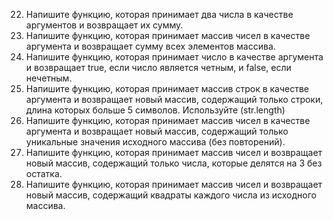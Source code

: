 22. Напишите функцию, которая принимает два числа в качестве аргументов и возвращает их сумму.
23. Напишите функцию, которая принимает массив чисел в качестве аргумента и возвращает сумму всех элементов массива.
24. Напишите функцию, которая принимает число в качестве аргумента и возвращает true, если число является четным, и false, если нечетным.
25. Напишите функцию, которая принимает массив строк в качестве аргумента и возвращает новый массив, содержащий только строки, длина которых больше 5 символов. Используйте (str.length)
26. Напишите функцию, которая принимает массив чисел в качестве аргумента и возвращает новый массив, содержащий только уникальные значения исходного массива (без повторений).
27. Напишите функцию, которая принимает массив чисел и возвращает новый массив, содержащий только числа, которые делятся на 3 без остатка.
28. Напишите функцию, которая принимает массив чисел и возвращает новый массив, содержащий квадраты каждого числа из исходного массива.
